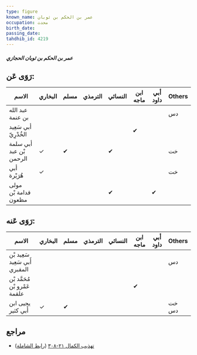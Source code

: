 ```yaml
---
type: figure
known_name: عمر بن الحكم بن ثوبان
occupation: محدث
birth_date:
passing_date:
tahdhib_id: 4219
---
```

##### عمر بن الحكم بن ثوبان الحجازي

## رَوَى عَن:
| الاسم                   | البخاري | مسلم | الترمذي | النسائي | ابن ماجه | أبي داود | Others |
| ----------------------- | ------- | ---- | ------- | ------- | -------- | -------- | ------ |
| عبد الله بن عنمة        |         |      |         |         |          |          | دس     |
| أبي سَعِيد الخُدْرِيّ   |         |      |         |         | ✔        |          |        |
| أبي سلمة بْن عبد الرحمن | ✓       | ✔    |         | ✔       |          |          | خت     |
| أبي هُرَيْرة            | ✓       |      |         |         |          |          | خت     |
| مولى قدامة بْن مظعون    |         |      |         | ✔       |          | ✔        |        |
## رَوَى عَنه:
| الاسم                          | البخاري | مسلم | الترمذي | النسائي | ابن ماجه | أبي داود | Others |
| ------------------------------ | ------- | ---- | ------- | ------- | -------- | -------- | ------ |
| سَعِيد بْن أَبي سَعِيد المقبري |         |      |         |         |          |          | دس     |
| مُحَمَّد بْن عَمْرو بْن علقمة  |         |      |         |         | ✔        |          |        |
| يحيى ابن أَبي كثير             | ✓       | ✔    |         |         |          |          | خت دس  |
## مراجع
- [تهذيب الكمال ٢١-٣٠٨](obsidian://open?vault=Tahdhib-al-Kamal&file=Figures/٤٢١٩-عمر%20بن%20الحكم%20بن%20ثوبان%20الحجازي) ([رابط الشاملة](https://shamela.ws/book/3722/10955))